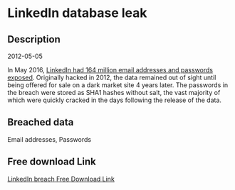 # LinkedIn database leak

## Description

2012-05-05

In May 2016, <a href="https://www.troyhunt.com/observations-and-thoughts-on-the-linkedin-data-breach" target="_blank" rel="noopener">LinkedIn had 164 million email addresses and passwords exposed</a>. Originally hacked in 2012, the data remained out of sight until being offered for sale on a dark market site 4 years later. The passwords in the breach were stored as SHA1 hashes without salt, the vast majority of which were quickly cracked in the days following the release of the data.

## Breached data

Email addresses, Passwords

## Free download Link

[LinkedIn breach Free Download Link](https://link-to.net/1229997/590.8390063931254/dynamic/?r=aHR0cHM6Ly93d3cubWVkaWFmaXJlLmNvbS92aWV3L0lXcG05SkZpb1c0dUxvaC9saW5rZWRpbi5jb20vZmlsZQ==)